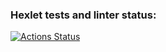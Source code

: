 ### Hexlet tests and linter status:
[![Actions Status](https://github.com/trair/frontend-project-lvl2/workflows/hexlet-check/badge.svg)](https://github.com/trair/frontend-project-lvl2/actions)